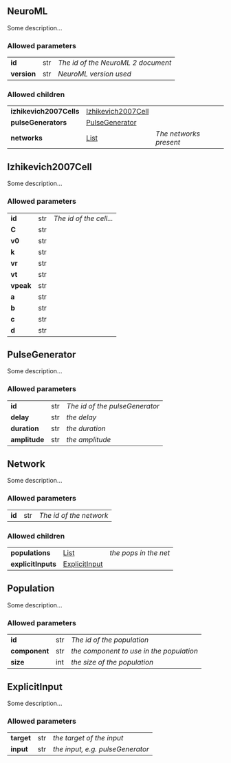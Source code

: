 ## NeuroML
Some description...

### Allowed parameters
<table>
  <tr>
    <td><b>id</b></td>
    <td>str</td>
    <td><i>The id of the NeuroML 2 document</i></td>
 </tr>


  <tr>
    <td><b>version</b></td>
    <td>str</td>
    <td><i>NeuroML version used</i></td>
 </tr>


</table>

### Allowed children
<table>
  <tr>
    <td><b>izhikevich2007Cells</b></td>
    <td><a href="#izhikevich2007cell">Izhikevich2007Cell</a></td>
    <td><i></i></td>
  </tr>


  <tr>
    <td><b>pulseGenerators</b></td>
    <td><a href="#pulsegenerator">PulseGenerator</a></td>
    <td><i></i></td>
  </tr>


  <tr>
    <td><b>networks</b></td>
    <td><a href="#list">List</a></td>
    <td><i>The networks present</i></td>
  </tr>


</table>

## Izhikevich2007Cell
Some description...

### Allowed parameters
<table>
  <tr>
    <td><b>id</b></td>
    <td>str</td>
    <td><i>The id of the cell...</i></td>
 </tr>


  <tr>
    <td><b>C</b></td>
    <td>str</td>
    <td><i></i></td>
 </tr>


  <tr>
    <td><b>v0</b></td>
    <td>str</td>
    <td><i></i></td>
 </tr>


  <tr>
    <td><b>k</b></td>
    <td>str</td>
    <td><i></i></td>
 </tr>


  <tr>
    <td><b>vr</b></td>
    <td>str</td>
    <td><i></i></td>
 </tr>


  <tr>
    <td><b>vt</b></td>
    <td>str</td>
    <td><i></i></td>
 </tr>


  <tr>
    <td><b>vpeak</b></td>
    <td>str</td>
    <td><i></i></td>
 </tr>


  <tr>
    <td><b>a</b></td>
    <td>str</td>
    <td><i></i></td>
 </tr>


  <tr>
    <td><b>b</b></td>
    <td>str</td>
    <td><i></i></td>
 </tr>


  <tr>
    <td><b>c</b></td>
    <td>str</td>
    <td><i></i></td>
 </tr>


  <tr>
    <td><b>d</b></td>
    <td>str</td>
    <td><i></i></td>
 </tr>


</table>

## PulseGenerator
Some description...

### Allowed parameters
<table>
  <tr>
    <td><b>id</b></td>
    <td>str</td>
    <td><i>The id of the pulseGenerator</i></td>
 </tr>


  <tr>
    <td><b>delay</b></td>
    <td>str</td>
    <td><i>the delay</i></td>
 </tr>


  <tr>
    <td><b>duration</b></td>
    <td>str</td>
    <td><i>the duration</i></td>
 </tr>


  <tr>
    <td><b>amplitude</b></td>
    <td>str</td>
    <td><i>the amplitude</i></td>
 </tr>


</table>

## Network
Some description...

### Allowed parameters
<table>
  <tr>
    <td><b>id</b></td>
    <td>str</td>
    <td><i>The id of the network</i></td>
 </tr>


</table>

### Allowed children
<table>
  <tr>
    <td><b>populations</b></td>
    <td><a href="#list">List</a></td>
    <td><i>the pops in the net</i></td>
  </tr>


  <tr>
    <td><b>explicitInputs</b></td>
    <td><a href="#explicitinput">ExplicitInput</a></td>
    <td><i></i></td>
  </tr>


</table>

## Population
Some description...

### Allowed parameters
<table>
  <tr>
    <td><b>id</b></td>
    <td>str</td>
    <td><i>The id of the population</i></td>
 </tr>


  <tr>
    <td><b>component</b></td>
    <td>str</td>
    <td><i>the component to use in the population</i></td>
 </tr>


  <tr>
    <td><b>size</b></td>
    <td>int</td>
    <td><i>the size of the population</i></td>
 </tr>


</table>

## ExplicitInput
Some description...

### Allowed parameters
<table>
  <tr>
    <td><b>target</b></td>
    <td>str</td>
    <td><i>the target of the input</i></td>
 </tr>


  <tr>
    <td><b>input</b></td>
    <td>str</td>
    <td><i>the input, e.g. pulseGenerator</i></td>
 </tr>


</table>
